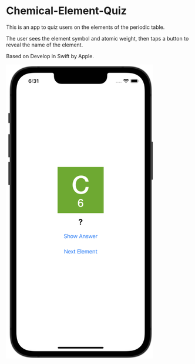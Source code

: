 # Chemical-Element-Quiz

This is an app to quiz users on the elements of the periodic table.

The user sees the element symbol and atomic weight, then taps a button to reveal the name of the element.

Based on Develop in Swift by Apple.

<img src="screenshot.png" width=400>

